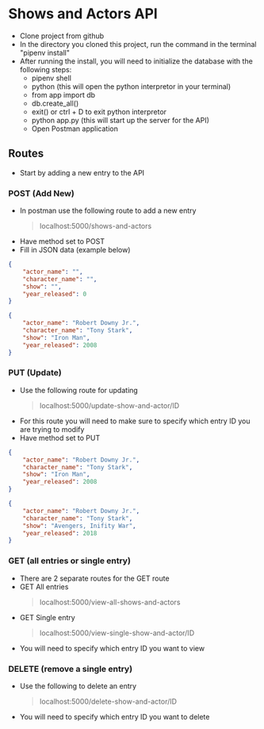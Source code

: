 # Shows and Actors API

- Clone project from github
- In the directory you cloned this project, run the command in the terminal "pipenv install"
- After running the install, you will need to initialize the database with the following steps:
  - pipenv shell
  - python (this will open the python interpretor in your terminal)
  - from app import db
  - db.create_all()
  - exit() or ctrl + D to exit python interpretor
  - python app.py (this will start up the server for the API)
  - Open Postman application

## Routes

- Start by adding a new entry to the API <br />

### POST (Add New)

- In postman use the following route to add a new entry
  > localhost:5000/shows-and-actors
- Have method set to POST
- Fill in JSON data (example below)

```json
{
    "actor_name": "",
    "character_name": "",
    "show": "",
    "year_released": 0
}

{
    "actor_name": "Robert Downy Jr.",
    "character_name": "Tony Stark",
    "show": "Iron Man",
    "year_released": 2008
}
```

### PUT (Update)

- Use the following route for updating
  > localhost:5000/update-show-and-actor/ID
- For this route you will need to make sure to specify which entry ID you are trying to modify
- Have method set to PUT

```json
{
    "actor_name": "Robert Downy Jr.",
    "character_name": "Tony Stark",
    "show": "Iron Man",
    "year_released": 2008
}

{
    "actor_name": "Robert Downy Jr.",
    "character_name": "Tony Stark",
    "show": "Avengers, Inifity War",
    "year_released": 2018
}
```

### GET (all entries or single entry)

- There are 2 separate routes for the GET route
- GET All entries
  > localhost:5000/view-all-shows-and-actors
- GET Single entry
  > localhost:5000/view-single-show-and-actor/ID
- You will need to specify which entry ID you want to view

### DELETE (remove a single entry)

- Use the following to delete an entry
  > localhost:5000/delete-show-and-actor/ID
- You will need to specify which entry ID you want to delete

